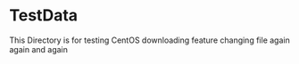 # TestData
This Directory is for testing CentOS downloading feature 
changing file
again
again and again
